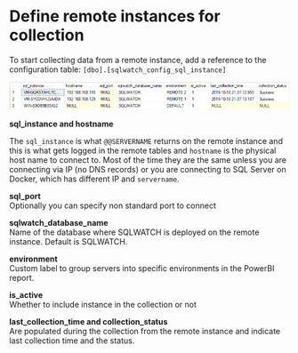 # Define remote instances for collection

To start collecting data from a remote instance, add a reference to the configuration table: `[dbo].[sqlwatch_config_sql_instance]`

![](../../.gitbook/assets/image%20%2855%29.png)

**sql\_instance and hostname**

The `sql_instance` is what `@@SERVERNAME` returns on the remote instance and this is what gets logged in the remote tables and `hostname` is the physical host name to connect to. Most of the time they are the same unless you are connecting via IP \(no DNS records\) or you are connecting to SQL Server on Docker, which has different IP and `servername`. 

**sql\_port**  
Optionally you can specify non standard port to connect 

**sqlwatch\_database\_name**  
Name of the database where SQLWATCH is deployed on the remote instance. Default is SQLWATCH.

**environment**  
Custom label to group servers into specific environments in the PowerBI report.

**is\_active**  
Whether to include instance in the collection or not

**last\_collection\_time and collection\_status**  
Are populated during the collection from the remote instance and indicate last collection time and the status.

